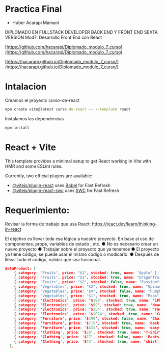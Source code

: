 # Practica Final

- Huber Acarapi Mamani
  
DIPLOMADO EN FULLSTACK DEVELOPER BACK END Y FRONT END SEXTA VERSIÓN
Mod7: Desarrollo Front End con React

[https://github.com/hacarapi/Diplomado_modulo_7_curso](https://github.com/hacarapi/Diplomado_modulo_7_curso) 

[https://hacarapi.github.io/Diplomado_modulo_7_curso/](https://hacarapi.github.io/Diplomado_modulo_7_curso/)

# Intalacion
Creamos el proyecto curso-de-react

```cmd
npm create vite@latest curso-de-react -- --template react
```
Instalamos las dependencias
```cmd
npm install
```

# React + Vite

This template provides a minimal setup to get React working in Vite with HMR and some ESLint rules.

Currently, two official plugins are available:

- [@vitejs/plugin-react](https://github.com/vitejs/vite-plugin-react/blob/main/packages/plugin-react/README.md) uses [Babel](https://babeljs.io/) for Fast Refresh
- [@vitejs/plugin-react-swc](https://github.com/vitejs/vite-plugin-react-swc) uses [SWC](https://swc.rs/) for Fast Refresh

# Requerimiento:
Revisar la forma de trabajo que usa React: https://react.dev/learn/thinking-in-react

El objetivo es llevar toda esa lógica a nuestro proyecto. En base al uso de componentes, props,
variables de estado , etc.
● No es necesario crear un nuevo proyecto
● Trabajar sobre el proyecto que ya tenemos
● El proyecto ya tiene código, se puede usar el mismo código o modicarlo.
● Después de llevar todo el código, validar que sea funcional.

```json
dataProduct: [
    { category: "Fruits", price: "$1", stocked: true, name: "Apple" },
    { category: "Fruits", price: "$1", stocked: true, name: "Dragonfruit" },
    { category: "Fruits", price: "$2", stocked: false, name: "Passionfruit" },
    { category: "Vegetables", price: "$2", stocked: true, name: "Spinach" },
    { category: "Vegetables", price: "$4", stocked: false, name: "Pumpkin" },
    { category: "Vegetables", price: "$1", stocked: true, name: "Peas" },
    { category: 'Electronics', price: '$199', stocked: true, name: 'iPhone' },
    { category: 'Electronics', price: '$99', stocked: true, name: 'Headphones' },
    { category: 'Electronics', price: '$254', stocked: true, name: 'radio' },
    { category: 'Electronics', price: '$1024', stocked: true, name: 'Computer' },
    { category: 'Furniture', price: '$399', stocked: false, name: 'Chair' },
    { category: 'Furniture', price: '$715', stocked: true, name: 'desk' },
    { category: 'Furniture', price: '$531', stocked: true, name: 'easy chair' },
    { category: 'Clothing', price: '$29', stocked: true, name: 'T-Shirt' },
    { category: 'Clothing', price: '$77', stocked: false, name: 'Pants' },
    { category: 'Clothing', price: '$43', stocked: true, name: 'shirt' },
  ],
```